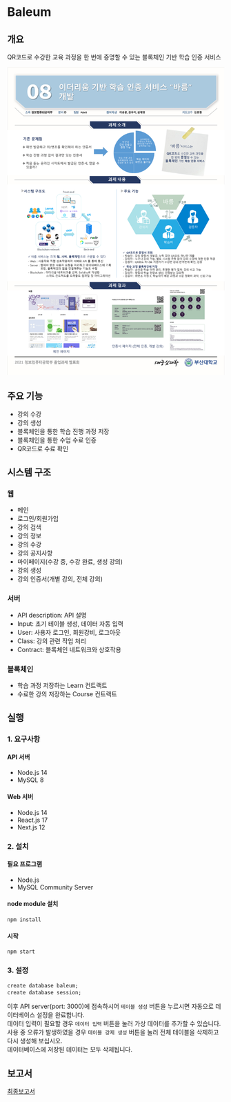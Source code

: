 # Baleum

## 개요

QR코드로 수강한 교육 과정을 한 번에 증명할 수 있는 블록체인 기반 학습 인증 서비스

![poster](./report/final/poster.png)

## 주요 기능

- 강의 수강
- 강의 생성
- 블록체인을 통한 학습 진행 과정 저장
- 블록체인을 통한 수업 수료 인증
- QR코드로 수료 확인

## 시스템 구조

### 웹

- 메인
- 로그인/회원가입
- 강의 검색
- 강의 정보
- 강의 수강
- 강의 공지사항
- 마이페이지(수강 중, 수강 완료, 생성 강의)
- 강의 생성
- 강의 인증서(개별 강의, 전체 강의)

### 서버

- API description: API 설명
- Input: 초기 테이블 생성, 데이터 자동 입력
- User: 사용자 로그인, 회원강비, 로그아웃
- Class: 강의 관련 작업 처리
- Contract: 블록체인 네트워크와 상호작용

### 블록체인

- 학습 과정 저장하는 Learn 컨트랙트
- 수료한 강의 저장하는 Course 컨트랙트

## 실행

### 1. 요구사항

#### API 서버

- Node.js 14
- MySQL 8

#### Web 서버

- Node.js 14
- React.js 17
- Next.js 12

### 2. 설치

#### 필요 프로그램

- Node.js
- MySQL Community Server

#### node module 설치

```text
npm install
```

#### 시작

```text
npm start
```

### 3. 설정

```mysql
create database baleum;
create database session;
```
이후 API server(port: 3000)에 접속하시어 `테이블 생성` 버튼을 누르시면 자동으로 데이터베이스 설정을 완료합니다.  
데이터 입력이 필요할 경우 `데이터 입력` 버튼을 눌러 가상 데이터를 추가할 수 있습니다.  
사용 중 오류가 발생하였을 경우 `테이블 강제 생성` 버튼을 눌러 전체 테이블을 삭제하고 다시 생성해 보십시오.  
데이터베이스에 저장된 데이터는 모두 삭제됩니다.

## 보고서

[최종보고서](report/final/2021후기%20최종보고서_08_PLMS_이더리움%20기반%20학습%20인증%20서비스%20개발.pdf)
